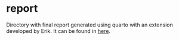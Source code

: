# report

Directory with final report generated using quarto with an extension developed by Erik. It can be found in [here][1].

[1]: https://github.com/NBISweden/nbis-templates-quarto
